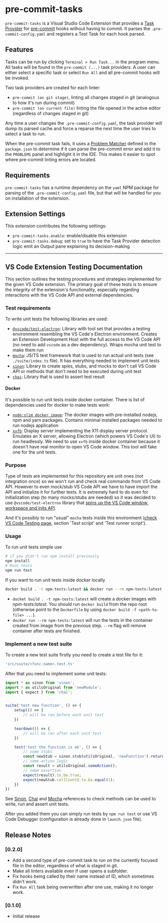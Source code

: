 # pre-commit-tasks

`pre-commit-tasks` is a Visual Studio Code Extension that provides a [Task Provider](https://code.visualstudio.com/api/extension-guides/task-provider) for [pre-commit](https://pre-commit.com/) hooks without having to commit.  It parses the `.pre-commit-config.yaml` and registers a Test Task for each hook parsed.

## Features

Tasks can be run by clicking `Terminal > Run Task...` in the program menu.  All tasks will be found in the `pre-commit (...)` task providers.  A user can either select a specific task or select `Run All` and all pre-commit hooks will be invoked.

Two task providers are created for each linter: 
- `pre-commit (on git stage)`, linting all changes staged in git (analogous to how it's run during commit)
- `pre-commit (on current file)` linting the file opened in the active editor (regardless of changes staged in git)

Any time a user changes the `.pre-commit-config.yaml`, the task provider will dump its parsed cache and force a reparse the next time the user tries to select a task to run.

When the pre-commit task fails, it uses a [Problem Matcher](https://code.visualstudio.com/docs/editor/tasks#_defining-a-problem-matcher) defined in the `package.json` to determine if it can parse the pre-commit error and add it to the `PROBLEMS` panel and highlight it in the IDE.  This makes it easier to spot where pre-commit linting errors are located.

## Requirements

`pre-commit-tasks` has a runtime dependency on the `yaml` NPM package for parsing of the `.pre-commit-config.yaml` file, but that will be handled for you on installation of the extension.

## Extension Settings

This extension contributes the following settings:

* `pre-commit-tasks.enable`: enable/disable this extension
* `pre-commit-tasks.debug`: set to `true` to have the Task Provider detection logic emit an Output pane explaining its decision-making

---

## VS Code Extension Testing Documentation

This section outlines the testing procedures and strategies implemented for the given VS Code extension. The primary goal of these tests is to ensure the integrity of the extension's functionality, especially regarding interactions with the VS Code API and external dependencies.

### Test requirements
To write unit tests the following libraries are used:
* [`@vscode/test-electron`](https://code.visualstudio.com/api/working-with-extensions/testing-extension): Library with tool set that provides a testing environment resembling the VS Code's Electron environment. Creates an Extension Development Host with the full access to the VS Code API (no need to add `vscode` as a dev dependency). Wraps mocha unit test to make them run
* [`mocha`](https://mochajs.org): JS/TS test framework that is used to run actual unit tests (see `./suite/index.ts` file). It has everything needed to implement unit tests
* [`sinon`](https://sinonjs.org): Library to create spies, stubs, and mocks to don't call VS Code API or methods that don't need to be executed during unit test
* [`chai`](https://www.chaijs.com): Library that is used  to assert test result

#### Docker
It's possible to run unit tests inside docker container. There is list of dependencies used for docker to make tests work:
* [`node:slim docker image`](https://github.com/nodejs/docker-node): The docker images with pre-installed nodejs, npm and yarn packages. Contains minimal installed packages needed to run nodejs application
* [`xvfb`](https://manpages.ubuntu.com/manpages/xenial/man1/xvfb-run.1.html): Display server implementing the X11 display server protocol. Emulates an X server, allowing Electron (which powers VS Code's UI) to run headlessly. We need to use `xvfb` inside docker container because it doesn't have real monitor to open VS Code window. This tool will fake one for the unit tests.

### Purpose

Type of tests are implemented for this repository are unit ones (not integration once) so we won't run and check real commands from VS Code API. However to even mock/stub VS Code API we have to have import the API and initialize it for further tests. It is extremely hard to do even for initialization step (to many mocks/stubs are needed) so it was decided to use `@vscode/test-electron` library that <u>spins up the VS Code window, workspace and inits API</u>. 

And it's possibly to run "usual" `mocha` tests inside this environment ([check VS Code Testing page](https://code.visualstudio.com/api/working-with-extensions/testing-extension#the-test-script), section 'Test script' and 'Test runner script').

### Usage

To run unit tests simple use
```bash
# if you didn't run npm install previously
npm install
# Runs tests
npm run test
```

If you want to run unit tests inside docker locally
```bash
docker build . -t npm-tests:latest && docker run --rm npm-tests:latest
```

* `docket build . -t npm-tests:latest` will create a docker images with *npm-tests:latest*. You should run `docker build` from the repo root (otherwise point to the `Dockerfile` by using `docker build -f <path-to-file> ...`).
* `docker run --rm npm-tests:latest` will run the tests in the container created from image from the previous step. `--rm` flag will remove container after tests are finished.

### Implement a new test suite

To create a new test suite firstly you need to create a test file for it:
```bash
'src/suite/<func-name>.test.ts'
```

After that you need to implement some unit tests:
```ts
import * as sinon from 'sinon';
import * as utilsOriginal from 'newModule';
import { expect } from 'chai';


suite('test new function', () => {
    setup(() => {
        // will be ran before each unit test
    })

    teardown(() => {
        // will be ran after each unit test
    })

    test('test the function is ok', () => {
        // some stubs
        const newStub = sinon.stub(utilsOriginal, 'newFunction').returns('smth');
        // some action logic
        const result = utilsOriginal.someAction();
        // some assertion
        expect(result).to.be.true;
        expect(newStub.callCount).to.be.equal(1);
    })
})
```

See [Sinon](https://sinonjs.org), [Chai](https://www.chaijs.com) and [Mocha](https://mochajs.org) references to check methods can be used to write, run and assert unit tests.

After you added them you can simply run tests by `npm run test` or use VS Code Debugger (configuration is already done in `launch.json` file).


## Release Notes

### [0.2.0]

- Add a second type of pre-commit task to run on the currently focused file in the editor, regardless of what is staged in git.
- Make all linters available even if user opens a subfolder.
- Fix hooks being called by their name instead of ID, which sometimes didn't work.
- Fix `Run All` task being overwritten after one use, making it no longer work.

### [0.1.0]

- Initial release
